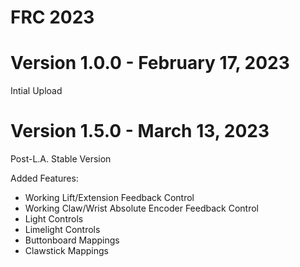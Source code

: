 # FRC 2023
 
# Version 1.0.0 - February 17, 2023
Intial Upload

# Version 1.5.0 - March 13, 2023
Post-L.A. Stable Version

Added Features:
- Working Lift/Extension Feedback Control
- Working Claw/Wrist Absolute Encoder Feedback Control
- Light Controls
- Limelight Controls
- Buttonboard Mappings 
- Clawstick Mappings


